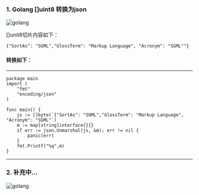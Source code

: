<!--
author: ak_47_o
head: https://os4u.info/blog/img/sun.png
date: 2017-05-11
title: Golang 使用笔记（不断更新中）
tags: golang
images: https://os4u.info/blog/img/sun.png
category: golang
status: publish
summary: Go是Google开发的一种编译型，可并行化，并具有垃圾回收功能的编程语言。本篇文章主要记录工作学习中遇到的各种golang问题，以便后续查询使用，提高自己技能。
-->

### 1. Golang []uint8 转换为json

![golang](https://www.os4u.info/blog/programing/golang/images/golang.jpg)

[]unit8切片内容如下：

```
{"SortAs": "SGML","GlossTerm": "Markup Language", "Acronym": "SGML""}

```
#### 转换如下：
---
```
package main
import (
	"fmt"
	"encoding/json"
)

func main() {
	js := []byte(`{"SortAs": "SGML","GlossTerm": "Markup Language", "Acronym": "SGML"`)
	m := map[string]interface{}{}
	if err := json.Unmarshal(js, &m); err != nil {
	    panic(err)
	}
	fmt.Printf("%q",m)
}
```
---
### 2. 补充中...
![golang](https://www.os4u.info/blog/programing/golang/images/golang_blog.jpg)
